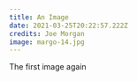 ```yaml
---
title: An Image
date: 2021-03-25T20:22:57.222Z
credits: Joe Morgan
image: margo-14.jpg
---
```

The first image again